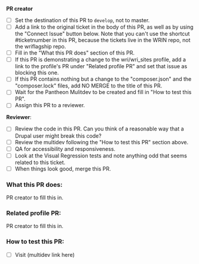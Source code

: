 **PR creator**
 - [ ] Set the destination of this PR to `develop`, not to master.
 - [ ] Add a link to the original ticket in the body of this PR, as well as by using the "Connect Issue" button below. Note that you can't use the shortcut #ticketnumber in this PR, because the tickets live in the WRIN repo, not the wriflagship repo.
 - [ ] Fill in the "What this PR does" section of this PR.
 - [ ] If this PR is demonstrating a change to the wri/wri_sites profile, add a link to the profile's PR under "Related profile PR" and set that issue as blocking this one.
 - [ ] If this PR contains nothing but a change to the "composer.json" and the "composer.lock" files, add NO MERGE to the title of this PR.
 - [ ] Wait for the Pantheon Mulitdev to be created and fill in "How to test this PR".
 - [ ] Assign this PR to a reviewer.

**Reviewer**:
 - [ ] Review the code in this PR. Can you think of a reasonable way that a Drupal user might break this code?
 - [ ] Review the multidev following the "How to test this PR" section above.
 - [ ] QA for accessibility and responsiveness.
 - [ ] Look at the Visual Regression tests and note anything odd that seems related to this ticket.
 - [ ] When things look good, merge this PR.

### What this PR does:
PR creator to fill this in.

### Related profile PR:
PR creator to fill this in.

### How to test this PR:
- [ ] Visit (multidev link here)
